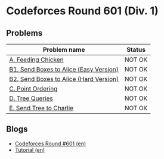 # Codeforces Round 601 (Div. 1)

## Problems

|Problem name|Status|
|------------|---------|
| [A. Feeding Chicken](problems/A._Feeding_Chicken.md)|NOT OK|
| [B1. Send Boxes to Alice (Easy Version)](problems/B1._Send_Boxes_to_Alice_(Easy_Version).md)|NOT OK|
| [B2. Send Boxes to Alice (Hard Version)](problems/B2._Send_Boxes_to_Alice_(Hard_Version).md)|NOT OK|
| [C. Point Ordering](problems/C._Point_Ordering.md)|NOT OK|
| [D. Tree Queries](problems/D._Tree_Queries.md)|NOT OK|
| [E. Send Tree to Charlie](problems/E._Send_Tree_to_Charlie.md)|NOT OK|
## Blogs

- [Codeforces Round #601 (en)](blogs/Codeforces_Round_601_(en).md)
- [Tutorial (en)](blogs/Tutorial_(en).md)
